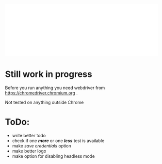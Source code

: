 ![logo](logo.svg)

# Still work in progress

Before you run anything you need webdriver from https://chromedriver.chromium.org .

Not tested on anything outside Chrome

# ToDo:
- write better todo
- check if one ***more*** or one ***less*** test is available
- make *save credentials* option
- make better logo
- make option for disabling headless mode
